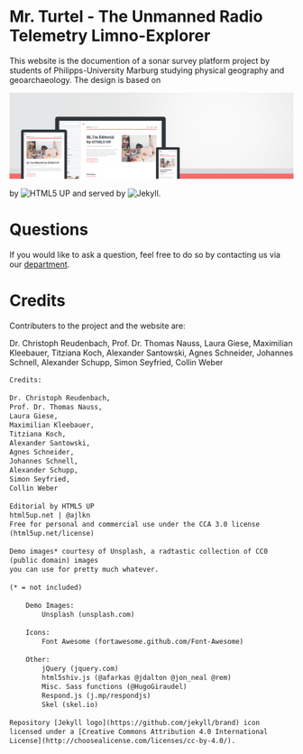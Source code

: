 # Mr. Turtel - The Unmanned Radio Telemetry Limno-Explorer

This website is the documention of a sonar survey platform project by students of Philipps-University Marburg studying physical geography and geoarchaeology. The design is based on 

![Editorial Theme](assets/images/screenshot.jpg "Editorial Theme")

by ![HTML5 UP](https://html5up.net/) and served by ![Jekyll](https://jekyllrb.com/ "Jekyll").

# Questions

If you would like to ask a question, feel free to do so by contacting us via our [department](https://www.uni-marburg.de/de/fb19/fachgebiete/phy-geo "department environmental informatics").

# Credits

Contributers to the project and the website are:

Dr. Christoph Reudenbach,
Prof. Dr. Thomas Nauss, 
Laura Giese, 
Maximilian Kleebauer, 
Titziana Koch, 
Alexander Santowski, 
Agnes Schneider, 
Johannes Schnell, 
Alexander Schupp, 
Simon Seyfried, 
Collin Weber

```
Credits:

Dr. Christoph Reudenbach,
Prof. Dr. Thomas Nauss, 
Laura Giese, 
Maximilian Kleebauer, 
Titziana Koch, 
Alexander Santowski, 
Agnes Schneider, 
Johannes Schnell, 
Alexander Schupp, 
Simon Seyfried, 
Collin Weber

Editorial by HTML5 UP
html5up.net | @ajlkn
Free for personal and commercial use under the CCA 3.0 license (html5up.net/license)

Demo images* courtesy of Unsplash, a radtastic collection of CC0 (public domain) images
you can use for pretty much whatever.

(* = not included)

	Demo Images:
		Unsplash (unsplash.com)

	Icons:
		Font Awesome (fortawesome.github.com/Font-Awesome)

	Other:
		jQuery (jquery.com)
		html5shiv.js (@afarkas @jdalton @jon_neal @rem)
		Misc. Sass functions (@HugoGiraudel)
		Respond.js (j.mp/respondjs)
		Skel (skel.io)
        
Repository [Jekyll logo](https://github.com/jekyll/brand) icon licensed under a [Creative Commons Attribution 4.0 International License](http://choosealicense.com/licenses/cc-by-4.0/).
```

